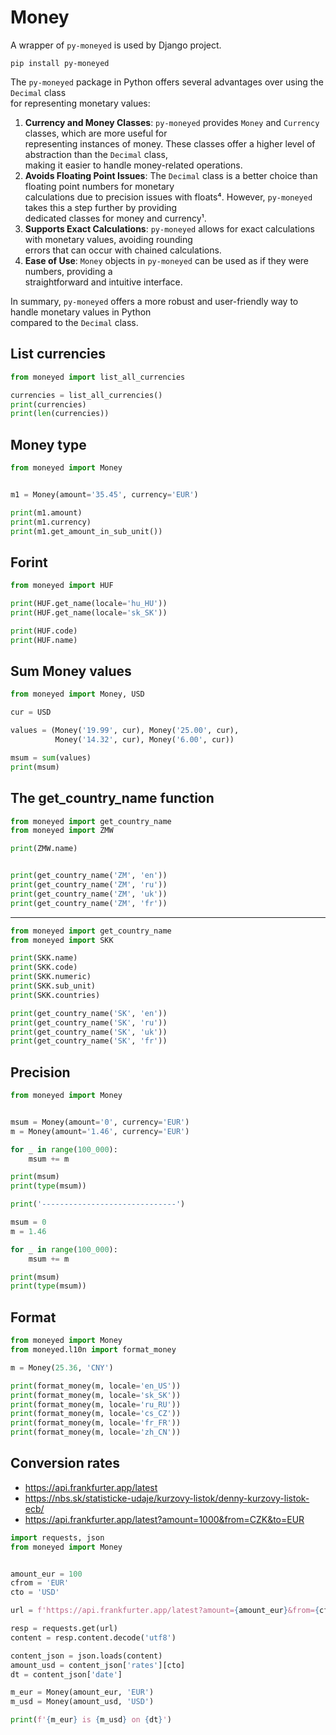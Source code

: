 # Money

A wrapper of `py-moneyed` is used by Django project.  

`pip install py-moneyed`

The `py-moneyed` package in Python offers several advantages over using the `Decimal` class  
for representing monetary values:

1. **Currency and Money Classes**: `py-moneyed` provides `Money` and `Currency` classes, which are more useful for  
   representing instances of money. These classes offer a higher level of abstraction than the `Decimal` class,  
   making it easier to handle money-related operations.  
3. **Avoids Floating Point Issues**: The `Decimal` class is a better choice than floating point numbers for monetary  
   calculations due to precision issues with floats⁴. However, `py-moneyed` takes this a step further by providing  
   dedicated classes for money and currency¹.
5. **Supports Exact Calculations**: `py-moneyed` allows for exact calculations with monetary values, avoiding rounding  
   errors that can occur with chained calculations.  
7. **Ease of Use**: `Money` objects in `py-moneyed` can be used as if they were numbers, providing a  
   straightforward and intuitive interface.
   
In summary, `py-moneyed` offers a more robust and user-friendly way to handle monetary values in Python   
compared to the `Decimal` class.


## List currencies

```python
from moneyed import list_all_currencies

currencies = list_all_currencies()
print(currencies)
print(len(currencies))
```

## Money type

```python
from moneyed import Money


m1 = Money(amount='35.45', currency='EUR')

print(m1.amount)
print(m1.currency)
print(m1.get_amount_in_sub_unit())
```

## Forint 

```python
from moneyed import HUF

print(HUF.get_name(locale='hu_HU'))
print(HUF.get_name(locale='sk_SK'))

print(HUF.code)
print(HUF.name)
```

## Sum Money values

```python
from moneyed import Money, USD

cur = USD

values = (Money('19.99', cur), Money('25.00', cur),
          Money('14.32', cur), Money('6.00', cur))

msum = sum(values)
print(msum)
```



## The get_country_name function

```python
from moneyed import get_country_name
from moneyed import ZMW

print(ZMW.name)


print(get_country_name('ZM', 'en'))
print(get_country_name('ZM', 'ru'))
print(get_country_name('ZM', 'uk'))
print(get_country_name('ZM', 'fr'))
```

---

```python
from moneyed import get_country_name
from moneyed import SKK

print(SKK.name)
print(SKK.code)
print(SKK.numeric)
print(SKK.sub_unit)
print(SKK.countries)

print(get_country_name('SK', 'en'))
print(get_country_name('SK', 'ru'))
print(get_country_name('SK', 'uk'))
print(get_country_name('SK', 'fr'))
```

## Precision

```python
from moneyed import Money


msum = Money(amount='0', currency='EUR')
m = Money(amount='1.46', currency='EUR')

for _ in range(100_000):
    msum += m

print(msum)
print(type(msum))

print('------------------------------')

msum = 0
m = 1.46

for _ in range(100_000):
    msum += m

print(msum)
print(type(msum))
```

## Format

```python
from moneyed import Money
from moneyed.l10n import format_money

m = Money(25.36, 'CNY')

print(format_money(m, locale='en_US'))
print(format_money(m, locale='sk_SK'))
print(format_money(m, locale='ru_RU'))
print(format_money(m, locale='cs_CZ'))
print(format_money(m, locale='fr_FR'))
print(format_money(m, locale='zh_CN'))
```

## Conversion rates

- https://api.frankfurter.app/latest
- https://nbs.sk/statisticke-udaje/kurzovy-listok/denny-kurzovy-listok-ecb/
- https://api.frankfurter.app/latest?amount=1000&from=CZK&to=EUR

```python
import requests, json
from moneyed import Money


amount_eur = 100
cfrom = 'EUR'
cto = 'USD'

url = f'https://api.frankfurter.app/latest?amount={amount_eur}&from={cfrom}&to={cto}'

resp = requests.get(url)
content = resp.content.decode('utf8')

content_json = json.loads(content)
amount_usd = content_json['rates'][cto]
dt = content_json['date']

m_eur = Money(amount_eur, 'EUR')
m_usd = Money(amount_usd, 'USD')

print(f'{m_eur} is {m_usd} on {dt}')
```
